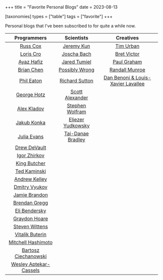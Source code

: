+++
title = "Favorite Personal Blogs"
date = 2023-08-13

[taxonomies]
types = ["table"]
tags = ["favorite"]
+++

Personal blogs that I've been subscribed to for quite a while now.

<!-- more -->

|                         Programmers                          |                             Scientists                              |                          Creatives                          |
|:------------------------------------------------------------:|:-------------------------------------------------------------------:|:-----------------------------------------------------------:|
|            [Russ Cox](https://research.swtch.com)            |                 [Jeremy Kun](https://jeremykun.com)                 |        [Tim Urban](https://waitbutwhy.com/archive/)         |
|            [Loris Cro](https://kristoff.it/blog/)            |                    [Joscha Bach](http://bach.ai)                    |            [Bret Victor](http://worrydream.com)             |
|             [Ayaz Hafiz](https://ayazhafiz.com)              |         [Jared Tumiel](https://jaredtumiel.github.io/blog/)         |     [Paul Graham](http://paulgraham.com/articles.html)      |
|           [Brian Chen](https://blog.vero.site/all)           |        [Possibly Wrong](https://possiblywrong.wordpress.com)        |         [Randall Munroe](https://xkcd.com/archive/)         |
|          [Phil Eaton](https://notes.eatonphil.com)           |          [Richard Sutton](http://www.incompleteideas.net)           | [Dan Benoni & Louis-Xavier Lavallee](https://growth.design) |
|        [George Hotz](https://geohot.github.io/blog/)         |       [Scott Alexander](https://astralcodexten.substack.com)        |                                                             |
|           [Alex Kladov](https://matklad.github.io)           | [Stephen Wolfram](https://writings.stephenwolfram.com/all-by-date/) |                                                             |
|           [Jakub Konka](http://www.jakubkonka.com)           |       [Eliezer Yudkowsky](https://www.yudkowsky.net/sitemap/)       |                                                             |
|                [Julia Evans](https://jvns.ca)                |      [Tai-Danae Bradley](https://www.math3ma.com/categories/)       |                                                             |
|           [Drew DeVault](https://drewdevault.com)            |                                                                     |                                                             |
|        [Igor Zhirkov](https://rubber-duck-typing.com)        |                                                                     |                                                             |
|              [King Butcher](https://kprotty.me)              |                                                                     |                                                             |
|      [Ted Kaminski](https://www.tedinski.com/archive/)       |                                                                     |                                                             |
|          [Andrew Kelley](https://andrewkelley.me/)           |                                                                     |                                                             |
|       [Dmitry Vyukov](https://www.1024cores.net/home/)       |                                                                     |                                                             |
|     [Jamie Brandon](https://www.scattered-thoughts.net)      |                                                                     |                                                             |
|     [Brendan Gregg](https://www.brendangregg.com/blog/)      |                                                                     |                                                             |
| [Eli Bendersky](https://eli.thegreenplace.net/archives/all/) |                                                                     |                                                             |
|       [Graydon Hoare](https://graydon2.dreamwidth.org)       |                                                                     |                                                             |
|              [Steven Wittens](https://acko.net)              |                                                                     |                                                             |
|            [Vitalik Buterin](https://vitalik.ca)             |                                                                     |                                                             |
|     [Mitchell Hashimoto](https://mitchellh.com/writing)      |                                                                     |                                                             |
|   [Bartosz Ciechanowski](https://ciechanow.ski/archives/)    |                                                                     |                                                             |
|     [Wesley Aptekar-Cassels](https://blog.wesleyac.com)      |                                                                     |                                                             |
